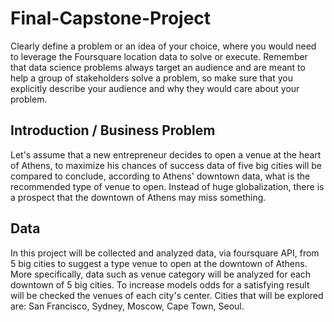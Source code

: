 # Final-Capstone-Project
Clearly define a problem or an idea of your choice, where you would need to leverage the Foursquare location data to solve or execute. Remember that data science problems always target an audience and are meant to help a group of stakeholders solve a problem, so make sure that you explicitly describe your audience and why they would care about your problem.

## Introduction / Business Problem
Let's assume that a new entrepreneur decides to open a venue at the heart of Athens, to maximize his chances of success data of five big cities will be compared to conclude, according to Athens' downtown data, what is the recommended type of venue to open. Instead of huge globalization, there is a prospect that the downtown of Athens may miss something.

## Data
In this project will be collected and analyzed data, via foursquare API, from 5 big cities to suggest a type venue to open at the downtown of Athens.
More specifically, data such as venue category will be analyzed for each downtown of 5 big cities. To increase models odds for a satisfying result will be checked the venues of each city's center.
Cities that will be explored are: San Francisco, Sydney, Moscow, Cape Town, Seoul.
